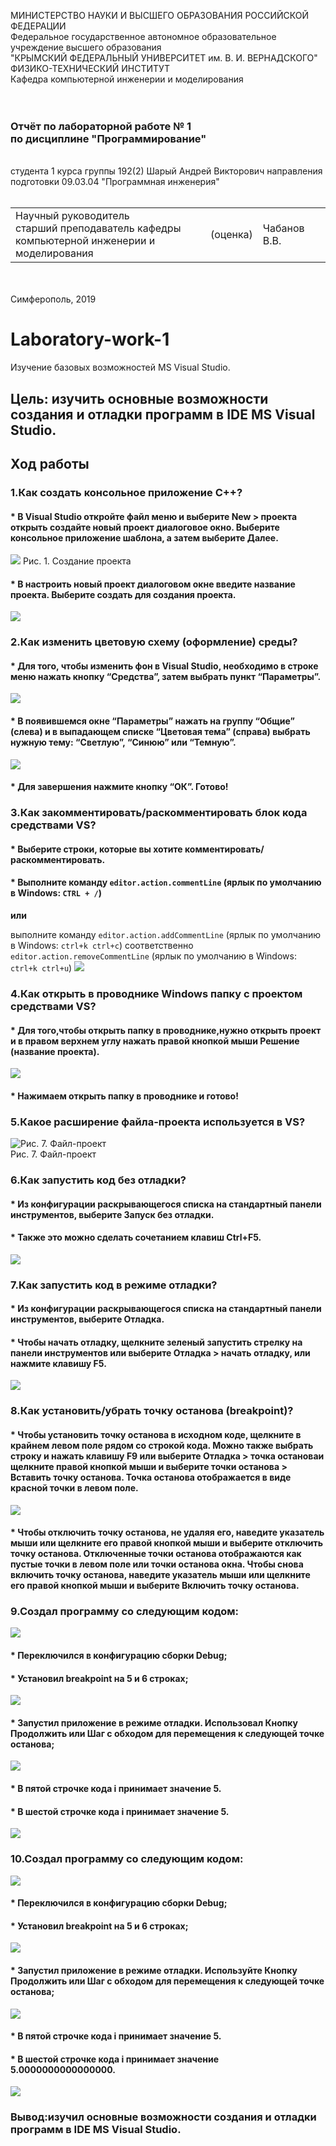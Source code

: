 МИНИСТЕРСТВО НАУКИ  И ВЫСШЕГО ОБРАЗОВАНИЯ РОССИЙСКОЙ ФЕДЕРАЦИИ  
Федеральное государственное автономное образовательное учреждение высшего образования  
"КРЫМСКИЙ ФЕДЕРАЛЬНЫЙ УНИВЕРСИТЕТ им. В. И. ВЕРНАДСКОГО"  
ФИЗИКО-ТЕХНИЧЕСКИЙ ИНСТИТУТ  
Кафедра компьютерной инженерии и моделирования
<br/><br/>
​
### Отчёт по лабораторной работе № 1<br/> по дисциплине "Программирование"
<br/>
​
студента 1 курса группы 192(2)  
Шарый Андрей Викторович 
направления подготовки 09.03.04 "Программная инженерия"  
<br/>
​
<table>
<tr><td>Научный руководитель<br/> старший преподаватель кафедры<br/> компьютерной инженерии и моделирования</td>
<td>(оценка)</td>
<td>Чабанов В.В.</td>
</tr>
</table>
<br/><br/>
​
Симферополь, 2019


# Laboratory-work-1
Изучение базовых возможностей MS Visual Studio.
## **Цель:** изучить основные возможности создания и отладки программ в IDE MS Visual Studio.
## **Ход работы**
### 1.Как создать консольное приложение С++?
#### * В Visual Studio откройте  **файл**  меню и выберите  **New**  >  **проекта**  открыть  **создайте новый проект**  диалоговое окно.  Выберите  **консольное приложение**  шаблона, а затем выберите  **Далее**.
![](https://docs.microsoft.com/ru-ru/cpp/build/media/vs2019-choose-console-app.png?view=vs-2019)
Рис. 1. Создание проекта
#### * В  **настроить новый проект**  диалоговом окне введите  название проекта.  Выберите  **создать**  для создания проекта.
![](https://docs.microsoft.com/ru-ru/cpp/build/media/vs2019-configure-new-project-hello-world.png?view=vs-2019)
### 2.Как изменить цветовую схему (оформление) среды?
#### * Для того, чтобы изменить фон в Visual Studio, необходимо в строке меню нажать кнопку “Средства”, затем выбрать пункт “Параметры”.
![](https://sun9-28.userapi.com/c855128/v855128310/f423b/2FYB_GwEUYY.jpg)
#### * В появившемся окне “Параметры” нажать на группу “Общие” (слева) и в выпадающем списке “Цветовая тема” (справа) выбрать нужную тему: “Светлую”, “Синюю” или “Темную”.
![](https://vscode.ru/wp-content/uploads/2016/08/changeThemeInVisualStudio2.png)
#### * Для завершения нажмите кнопку “ОК”. Готово!
### 3.Как закомментировать/раскомментировать блок кода средствами VS?
#### * Выберите строки, которые вы хотите комментировать/раскомментировать.
#### * Выполните команду  `editor.action.commentLine`  (ярлык по умолчанию в Windows:  `CTRL + /`)

**или**

выполните команду  `editor.action.addCommentLine`  (ярлык по умолчанию в Windows:  `ctrl+k ctrl+c`) соответственно  `editor.action.removeCommentLine`  (ярлык по умолчанию в Windows:  `ctrl+k ctrl+u`)
![](https://sun9-62.userapi.com/c855128/v855128310/f42c5/e0eggVLz8UM.jpg)
### 4.Как открыть в проводнике Windows папку с проектом средствами VS?
#### * Для того,чтобы открыть папку в проводнике,нужно открыть проект и в правом верхнем углу нажать правой кнопкой мыши **Решение (название проекта)**.
![](https://sun9-60.userapi.com/c855128/v855128945/f96e2/Gq0QO1-zX44.jpg)
#### * Нажимаем **открыть папку в проводнике** и готово!
### 5.Какое расширение файла-проекта используется в VS?
![](https://github.com/NikitaGitHub19/githubkfu/blob/master/Lab1/Screenshots/Screenshot_7.png?raw=true "Рис. 7. Файл-проект")
</br>Рис. 7. Файл-проект

### 6.Как запустить код без отладки?
#### * Из **конфигурации** раскрывающегося списка на **стандартный** панели инструментов, выберите **Запуск без отладки**.
#### * Также это можно сделать сочетанием клавиш **Ctrl+F5**.
![](https://sun9-25.userapi.com/c855128/v855128427/f932d/8_69gYFqi3Q.jpg)
### 7.Как запустить код в режиме отладки?
#### * Из **конфигурации** раскрывающегося списка на **стандартный** панели инструментов, выберите **Отладка**.
#### * Чтобы начать отладку, щелкните зеленый **запустить** стрелку на панели инструментов или выберите **Отладка** > **начать отладку**, или нажмите клавишу **F5**.
![](https://sun9-25.userapi.com/c855128/v855128427/f932d/8_69gYFqi3Q.jpg)
### 8.Как установить/убрать точку останова (breakpoint)?
#### * Чтобы установить точку останова в исходном коде, щелкните в крайнем левом поле рядом со строкой кода.  Можно также выбрать строку и нажать клавишу  **F9**  или выберите  **Отладка**  >  **точка останова**и щелкните правой кнопкой мыши и выберите  **точки останова**  >  **Вставить точку останова**.  Точка останова отображается в виде красной точки в левом поле.
![](https://sun9-49.userapi.com/c853624/v853624427/1008b4/sCqye8D4wm4.jpg)
#### * Чтобы отключить точку останова, не удаляя его, наведите указатель мыши или щелкните его правой кнопкой мыши и выберите  **отключить точку останова**.  Отключенные точки останова отображаются как пустые точки в левом поле или  **точки останова**  окна.  Чтобы снова включить точку останова, наведите указатель мыши или щелкните его правой кнопкой мыши и выберите  **Включить точку останова**.
### 9.Создал программу со следующим кодом:
![](https://sun9-5.userapi.com/c851032/v851032427/1c7bdb/4nwb1lY3oEc.jpg)
#### * Переключился в конфигурацию сборки **Debug**;
#### * Установил breakpoint на 5 и 6 строках;
![](https://sun9-9.userapi.com/c851220/v851220098/1d4d9e/rzGhOzOwfbs.jpg)
#### * Запустил приложение в режиме отладки. Использовал Кнопку **Продолжить** или **Шаг с обходом** для перемещения к следующей точке останова;
![](https://sun9-5.userapi.com/c851032/v851032098/1c50a9/rdWaaQkhmW8.jpg)
#### * В пятой строчке кода i принимает значение 5.
#### * В шестой строчке кода i принимает значение 5.
![](https://sun9-44.userapi.com/c851032/v851032098/1c50d5/0aiuK5EWGa0.jpg)
### 10.Создал программу со следующим кодом:
![](https://sun9-67.userapi.com/c851032/v851032098/1c5103/S6y0R1pR3ic.jpg)
#### * Переключился в конфигурацию сборки **Debug**;
#### * Установил breakpoint на 5 и 6 строках;
![](https://sun9-39.userapi.com/c851220/v851220098/1d4ce7/0Iiz7RKjABI.jpg)
#### * Запустил приложение в режиме отладки. Используйте Кнопку **Продолжить** или **Шаг с обходом** для перемещения к следующей точке останова;
![](https://sun9-30.userapi.com/c851032/v851032098/1c5147/0YMQFoUplmY.jpg)
#### * В пятой строчке кода i принимает значение 5.
#### * В шестой строчке кода i принимает значение 5.0000000000000000.
![](https://sun9-31.userapi.com/c851220/v851220098/1d4d70/FcO2QVKG0nE.jpg)
### Вывод:изучил основные возможности создания и отладки программ в IDE MS Visual Studio.
